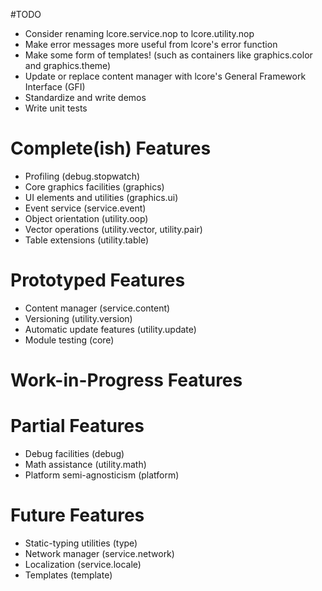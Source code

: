 #TODO
- Consider renaming lcore.service.nop to lcore.utility.nop
- Make error messages more useful from lcore's error function
- Make some form of templates! (such as containers like graphics.color and graphics.theme)
- Update or replace content manager with lcore's General Framework Interface (GFI)
- Standardize and write demos
- Write unit tests

# Complete(ish) Features
- Profiling (debug.stopwatch)
- Core graphics facilities (graphics)
- UI elements and utilities (graphics.ui)
- Event service (service.event)
- Object orientation (utility.oop)
- Vector operations (utility.vector, utility.pair)
- Table extensions (utility.table)

# Prototyped Features
- Content manager (service.content)
- Versioning (utility.version)
- Automatic update features (utility.update)
- Module testing (core)

# Work-in-Progress Features

# Partial Features
- Debug facilities (debug)
- Math assistance (utility.math)
- Platform semi-agnosticism (platform)

# Future Features
- Static-typing utilities (type)
- Network manager (service.network)
- Localization (service.locale)
- Templates (template)
